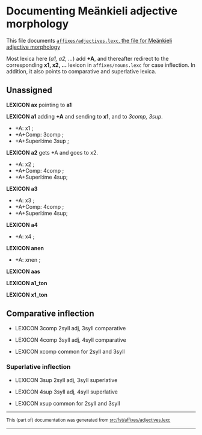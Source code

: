 # Documenting Meänkieli adjective morphology

This file documents [`affixes/adjectives.lexc`, the file for Meänkieli adjective morphology](http://github.com/giellalt/lang-fit/blob/main/src/fst/affixes/adjective.lexc)  

Most lexica here (*a1, a2, ...*) add **+A**, and thereafter redirect to the 
corresponding **x1, x2, ...** lexicon in `affixes/nouns.lexc` for case inflection.
In addition, it also points to comparative and superlative lexica.

## Unassigned

**LEXICON ax** pointing to **a1**

**LEXICON a1** adding **+A** and sending to **x1**, and to *3comp, 3sup*.
* +A: x1 ;
* +A+Comp: 3comp ;
* +A+Superl:ime 3sup ;

**LEXICON a2** gets +A and goes to x2.
* +A: x2 ;
* +A+Comp: 4comp ;
* +A+Superl:ime 4sup;

**LEXICON a3** 
* +A: x3 ;
* +A+Comp: 4comp ;
* +A+Superl:ime 4sup;

**LEXICON a4** 
* +A: x4 ;

**LEXICON anen** 
* +A: xnen ;

**LEXICON aas** 

**LEXICON a1_ton** 

**LEXICON x1_ton** 

## Comparative inflection

* LEXICON 3comp 2syll adj, 3syll comparative

* LEXICON 4comp 3syll adj, 4syll comparative

* LEXICON xcomp common for 2syll and 3syll

### Superlative inflection

* LEXICON 3sup 2syll adj, 3syll superlative

* LEXICON 4sup 3syll adj, 4syll superlative

* LEXICON xsup common for 2syll and 3syll

* * *

<small>This (part of) documentation was generated from [src/fst/affixes/adjectives.lexc](https://github.com/giellalt/lang-fit/blob/main/src/fst/affixes/adjectives.lexc)</small>

---

